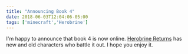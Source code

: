 ```yaml
---
title: "Announcing Book 4"
date: 2018-06-03T12:04:06-05:00
tags: ['minecraft','Herobrine']
---
```


I'm happy to announce that book 4 is now online. [Herobrine Returns](https://herobrine-returns.netlify.com/) has new and old characters who battle it out. I hope you enjoy it.